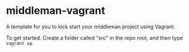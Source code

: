 middleman-vagrant
=================

A template for you to kick start your middleman project using Vagrant.

To get started.  Create a folder called "src" in the repo root, and then type `vagrant up`

